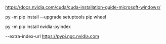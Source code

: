 https://docs.nvidia.com/cuda/cuda-installation-guide-microsoft-windows/


py -m pip install --upgrade setuptools pip wheel

py -m pip install nvidia-pyindex

--extra-index-url https://pypi.ngc.nvidia.com
